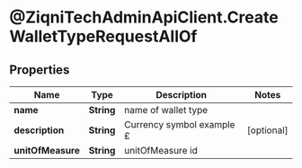 # @ZiqniTechAdminApiClient.CreateWalletTypeRequestAllOf

## Properties

Name | Type | Description | Notes
------------ | ------------- | ------------- | -------------
**name** | **String** | name of wallet type | 
**description** | **String** | Currency symbol example £ | [optional] 
**unitOfMeasure** | **String** | unitOfMeasure id | 


